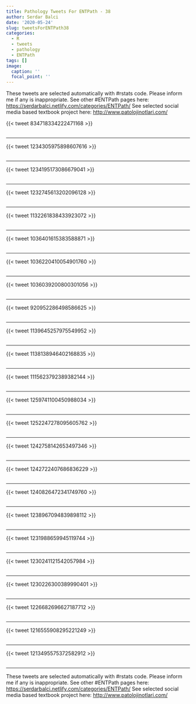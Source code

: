 ```yaml
---
title: Pathology Tweets For ENTPath - 38
author: Serdar Balci
date: '2020-05-24'
slug: tweetsForENTPath38
categories:
  - R
  - tweets
  - pathology
  - ENTPath
tags: []
image:
  caption: ''
  focal_point: ''
---
```



These tweets are selected automatically with #rstats code. Please inform me if any is inappropriate.
See other #ENTPath pages here: https://serdarbalci.netlify.com/categories/ENTPath/ 
See selected social media based textbook project here: http://www.patolojinotlari.com/

{{< tweet 834718334222471168 >}}
<br>
<br>
<hr>
{{< tweet 1234305975898607616 >}}
<br>
<br>
<hr>
{{< tweet 1234195173086679041 >}}
<br>
<br>
<hr>
{{< tweet 1232745613202096128 >}}
<br>
<br>
<hr>
{{< tweet 1132261838433923072 >}}
<br>
<br>
<hr>
{{< tweet 1036401615383588871 >}}
<br>
<br>
<hr>
{{< tweet 1036220410054901760 >}}
<br>
<br>
<hr>
{{< tweet 1036039200800301056 >}}
<br>
<br>
<hr>
{{< tweet 920952286498586625 >}}
<br>
<br>
<hr>
{{< tweet 1139645257975549952 >}}
<br>
<br>
<hr>
{{< tweet 1138138946402168835 >}}
<br>
<br>
<hr>
{{< tweet 1115623792389382144 >}}
<br>
<br>
<hr>
{{< tweet 1259741100450988034 >}}
<br>
<br>
<hr>
{{< tweet 1252247278095605762 >}}
<br>
<br>
<hr>
{{< tweet 1242758142653497346 >}}
<br>
<br>
<hr>
{{< tweet 1242722407686836229 >}}
<br>
<br>
<hr>
{{< tweet 1240826472341749760 >}}
<br>
<br>
<hr>
{{< tweet 1238967094839898112 >}}
<br>
<br>
<hr>
{{< tweet 1231988659945119744 >}}
<br>
<br>
<hr>
{{< tweet 1230241121542057984 >}}
<br>
<br>
<hr>
{{< tweet 1230226300389990401 >}}
<br>
<br>
<hr>
{{< tweet 1226682696627187712 >}}
<br>
<br>
<hr>
{{< tweet 1216555908295221249 >}}
<br>
<br>
<hr>
{{< tweet 1213495575372582912 >}}
<br>
<br>
<hr>


These tweets are selected automatically with #rstats code. Please inform me if any is inappropriate.
See other #ENTPath pages here: https://serdarbalci.netlify.com/categories/ENTPath/ 
See selected social media based textbook project here: http://www.patolojinotlari.com/
